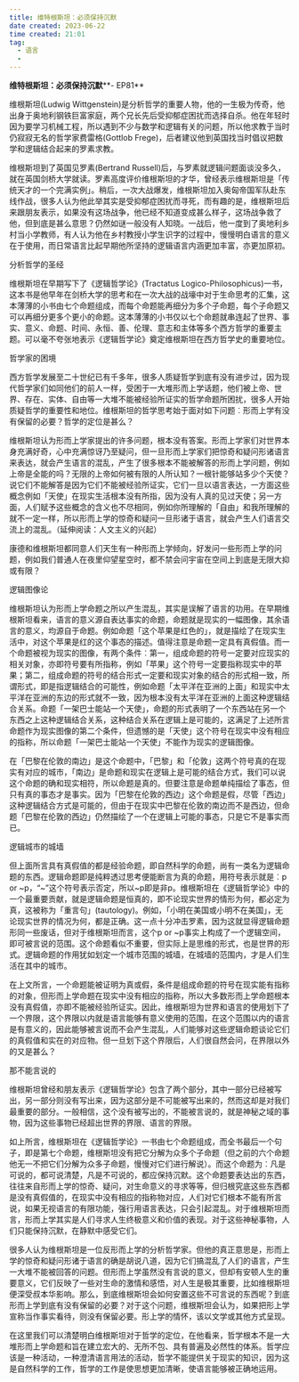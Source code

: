 ```yaml
---
title: 维特根斯坦：必须保持沉默
date created: 2023-06-22
time created: 21:01
tag: 
  - 语言
  - 
---
```


**维特根斯坦：必须保持沉默****\- EP81**

维根斯坦(Ludwig Wittgenstein)是分析哲学的重要人物，他的一生极为传奇，他出身于奥地利钢铁巨富家庭，两个兄长先后受抑郁症困扰而选择自杀。他在年轻时因为要学习机械工程，所以遇到不少与数学和逻辑有关的问题，所以他求教于当时仍寂寂无名的哲学家费雷格(Gottlob Frege)，后者建议他到英国找当时倡议把数学和逻辑结合起来的罗素求教。

维根斯坦到了英国见罗素(Bertrand Russell)后，与罗素就逻辑问题面谈没多久，就在英国剑桥大学就读。罗素高度评价维根斯坦的才华，曾经表示维根斯坦是「传统天才的一个完满实例」。稍后，一次大战爆发，维根斯坦加入奥匈帝国军队赴东线作战，很多人认为他此举其实是受抑郁症困扰而寻死，而有趣的是，维根斯坦后来跟朋友表示，如果没有这场战争，他已经不知道变成甚么样子，这场战争救了他，但到底是甚么意思？仍然如谜一般没有人知晓。一战后，他一度到了奥地利乡村当小学教师，有人认为他在乡村教授小学生识字的过程中，慢慢明白语言的意义在于使用，而日常语言比起早期他所坚持的逻辑语言内涵更加丰富，亦更加原初。

分析哲学的圣经

维根斯坦在早期写下了《逻辑哲学论》(Tractatus Logico-Philosophicus)一书，这本书是他早年在剑桥大学的思考和在一次大战的战壕中对于生命思考的汇集，这本薄薄的小书由七个命题组成，而每个命题能再细分为多个子命题，每个子命题又可以再细分更多个更小的命题。这本薄薄的小书仅以七个命题就串连起了世界、事实、意义、命题、时间、永恒、善、伦理、意志和主体等多个西方哲学的重要主题。可以毫不夸张地表示《逻辑哲学论》奠定维根斯坦在西方哲学史的重要地位。

哲学家的困境

西方哲学发展至二十世纪已有千多年，很多人质疑哲学到底有没有进步过，因为现代哲学家们如同他们的前人一样，受困于一大堆形而上学话题，他们被上帝、世界、存在、实体、自由等一大堆不能被经验所证实的哲学命题所困扰，很多人开始质疑哲学的重要性和地位。维根斯坦的哲学思考始于面对如下问题︰形而上学有没有保留的必要？哲学的定位是甚么？

维根斯坦认为形而上学家提出的许多问题，根本没有答案。形而上学家们对世界本身充满好奇，心中充满惊讶乃至疑问，但一旦形而上学家们把惊奇和疑问形诸语言来表达，就会产生语言的混乱，产生了很多根本不能被解答的形而上学问题，例如上帝是全能的吗？无限的上帝如何被有限的人所认知？一根针能够站多少个天使？说它们不能解答是因为它们不能被经验所证实，它们一旦以语言表达，一方面这些概念例如「天使」在现实生活根本没有所指，因为没有人真的见过天使；另一方面，人们赋予这些概念的含义也不尽相同，例如你所理解的「自由」和我所理解的就不一定一样，所以形而上学的惊奇和疑问一旦形诸于语言，就会产生人们语言交流上的混乱。（延伸阅读：人文主义的兴起）

康德和维根斯坦都同意人们天生有一种形而上学倾向，好发问一些形而上学的问题，例如我们普通人在夜里仰望星空时，都不禁会问宇宙在空间上到底是无限大抑或有限？

逻辑图像论

维根斯坦认为形而上学命题之所以产生混乱，其实是误解了语言的功用。在早期维根斯坦看来，语言的意义源自表达事实的命题，命题就是现实的一幅图像，其余语言的意义，均源自于命题。例如命题「这个苹果是红色的」，就是描绘了在现实生活中，对这个苹果是红的这个事态的描述。值得注意是命题一定具有真假值。而一个命题被视为现实的图像，有两个条件︰第一，组成命题的符号一定要对应现实的相关对象，亦即符号要有所指称，例如「苹果」这个符号一定要指称现实中的苹果；第二，组成命题的符号的结合形式一定要和现实对象的结合的形式相一致，所谓形式，即是指逻辑结合的可能性，例如命题「太平洋在亚洲的上面」和现实中太平洋在亚洲的东边的形式就不一致，因为根本没有太平洋在亚洲的上面这种逻辑结合关系。命题「一架巴士能站一个天使」，命题的形式表明了一个东西站在另一个东西之上这种逻辑结合关系，这种结合关系在逻辑上是可能的，这满足了上述所言命题作为现实图像的第二个条件，但遗憾的是「天使」这个符号在现实中没有相应的指称，所以命题「一架巴士能站一个天使」不能作为现实的逻辑图像。

在「巴黎在伦敦的南边」是这个命题中，「巴黎」和「伦敦」这两个符号真的在现实有对应的城市，「南边」是命题和现实在逻辑上是可能的结合方式，我们可以说这个命题的确和现实相符，所以命题是真的。但要注意是命题单纯描绘了事态，但只有真的事态才是事实。因为「巴黎在伦敦的西边」这个命题是假，尽管「西边」这种逻辑结合方式是可能的，但由于在现实中巴黎在伦敦的南边而不是西边，但命题「巴黎在伦敦的西边」仍然描绘了一个在逻辑上可能的事态，只是它不是事实而已。

逻辑城市的城墙

但上面所言具有真假值的都是经验命题，即自然科学的命题，尚有一类名为逻辑命题的东西。逻辑命题即是纯粹透过思考便能断言为真的命题，用符号表示就是︰p or ~p，“~”这个符号表示否定，所以~p即是非p。维根斯坦在《逻辑哲学论》中的一个最重要贡献，就是逻辑命题是恒真的，即不论现实世界的情形为何，都必定为真，这被称为「重言句」(tautology)。例如，「小明在美国或小明不在美国」，无论现实世界的情况为何，都是正确。这一点十分冲击罗素，因为这就显得逻辑命题形同一些废话，但对于维根斯坦而言，这个p or ~p事实上构成了一个逻辑空间，即可被言说的范围。这个命题看似不重要，但实际上是思维的形式，也是世界的形式。逻辑命题的作用犹如划定一个城市范围的城墙，在城墙的范围内，才是人们生活在其中的城市。

在上文所言，一个命题能被证明为真或假，条件是组成命题的符号在现实能有指称的对象，但形而上学命题在现实中没有相应的指称，所以大多数形而上学命题根本没有真假值，亦即不能被经验所证实。因此，维根斯坦为世界和语言的使用划下了一个界限，这个界限以内就是语言能够有意义使用的范围，在这个范围以内的语言是有意义的，因此能够被言说而不会产生混乱，人们能够对这些逻辑命题谈论它们的真假值和实在的对应物。但一旦划下这个界限后，人们很自然会问，在界限以外的又是甚么？

那不能言说的

维根斯坦曾经和朋友表示《逻辑哲学论》包含了两个部分，其中一部分已经被写出，另一部分则没有写出来，因为这部分是不可能被写出来的，然而这却是对我们最重要的部分。一般相信，这个没有被写出的，不能被言说的，就是神秘之域的事物，因为这些事物已经超出世界的界限、语言的界限。

如上所言，维根斯坦在《逻辑哲学论》一书由七个命题组成，而全书最后一个句子，即是第七个命题，维根斯坦没有把它分解为众多个子命题（但之前的六个命题他无一不把它们分解为众多子命题，慢慢对它们进行解说）。而这个命题为︰凡是可说的，都可说清楚，凡是不可说的，都应保持沉默。这个命题要表达出的东西，往往来自形而上学的惊奇、疑问，对生命意义的寻求等等，但归根究底这些东西都是没有真假值的，在现实中没有相应的指称物对应，人们对它们根本不能有所言说，如果无视语言的有限功能，强行用语言表达，只会引起混乱。对于维根斯坦而言，形而上学其实是人们寻求人生终极意义和价值的表现。对于这些神秘事物，人们只能保持沉默，在静默中感受它们。

很多人认为维根斯坦是一位反形而上学的分析哲学家。但他的真正意思是，形而上学的惊奇和疑问形诸于语言的确是胡说八道，因为它们搞混乱了人们的语言，产生一大堆不能被回答的问题。但形而上学虽然没有言说的意义，但却有安顿人生的重要意义，它们反映了一些对生命的激情和感悟，对人生是极其重要，比如维根斯坦便深受叔本华影响。那么，到底维根斯坦会如何安置这些不可言说的东西呢？到底形而上学到底有没有保留的必要？对于这个问题，维根斯坦会认为，如果把形上学宣称当作事实看待，则没有保留必要。形上学的情怀，该以文学或其他方式呈现。

在这里我们可以清楚明白维根斯坦对于哲学的定位，在他看来，哲学根本不是一大堆形而上学命题和旨在建立宏大的、无所不包、具有普遍及必然性的体系。哲学应该是一种活动，一种澄清语言用法的活动，哲学不能提供关于现实的知识，因为这是自然科学的工作，哲学的工作是使思想更加清晰，使语言能够被正确地运用。

